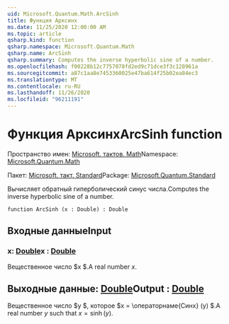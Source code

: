 ```yaml
---
uid: Microsoft.Quantum.Math.ArcSinh
title: Функция Арксинх
ms.date: 11/25/2020 12:00:00 AM
ms.topic: article
qsharp.kind: function
qsharp.namespace: Microsoft.Quantum.Math
qsharp.name: ArcSinh
qsharp.summary: Computes the inverse hyperbolic sine of a number.
ms.openlocfilehash: f00228b12c7757078fd2ed9c71dce3f3c128961a
ms.sourcegitcommit: a87c1aa8e7453360025e47ba614f25b02ea84ec3
ms.translationtype: MT
ms.contentlocale: ru-RU
ms.lasthandoff: 11/26/2020
ms.locfileid: "96211191"
---
```

# <a name="arcsinh-function"></a><span data-ttu-id="f017f-102">Функция Арксинх</span><span class="sxs-lookup"><span data-stu-id="f017f-102">ArcSinh function</span></span>

<span data-ttu-id="f017f-103">Пространство имен: [Microsoft. тактов. Math](xref:Microsoft.Quantum.Math)</span><span class="sxs-lookup"><span data-stu-id="f017f-103">Namespace: [Microsoft.Quantum.Math](xref:Microsoft.Quantum.Math)</span></span>

<span data-ttu-id="f017f-104">Пакет: [Microsoft. такт. Standard](https://nuget.org/packages/Microsoft.Quantum.Standard)</span><span class="sxs-lookup"><span data-stu-id="f017f-104">Package: [Microsoft.Quantum.Standard](https://nuget.org/packages/Microsoft.Quantum.Standard)</span></span>


<span data-ttu-id="f017f-105">Вычисляет обратный гиперболический синус числа.</span><span class="sxs-lookup"><span data-stu-id="f017f-105">Computes the inverse hyperbolic sine of a number.</span></span>

```qsharp
function ArcSinh (x : Double) : Double
```


## <a name="input"></a><span data-ttu-id="f017f-106">Входные данные</span><span class="sxs-lookup"><span data-stu-id="f017f-106">Input</span></span>

### <a name="x--double"></a><span data-ttu-id="f017f-107">x: [Double](xref:microsoft.quantum.lang-ref.double)</span><span class="sxs-lookup"><span data-stu-id="f017f-107">x : [Double](xref:microsoft.quantum.lang-ref.double)</span></span>

<span data-ttu-id="f017f-108">Вещественное число $x $.</span><span class="sxs-lookup"><span data-stu-id="f017f-108">A real number $x$.</span></span>



## <a name="output--double"></a><span data-ttu-id="f017f-109">Выходные данные: [Double](xref:microsoft.quantum.lang-ref.double)</span><span class="sxs-lookup"><span data-stu-id="f017f-109">Output : [Double](xref:microsoft.quantum.lang-ref.double)</span></span>

<span data-ttu-id="f017f-110">Вещественное число $y $, которое $x = \операторнаме{Синх} (y) $.</span><span class="sxs-lookup"><span data-stu-id="f017f-110">A real number $y$ such that $x = \operatorname{sinh}(y)$.</span></span>